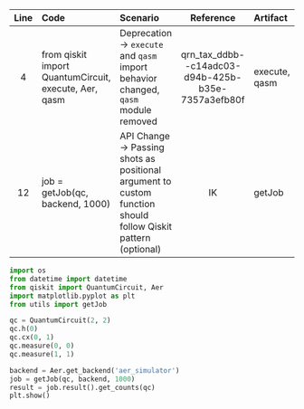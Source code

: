 | Line | Code | Scenario | Reference | Artifact | Refactoring |
| :--: | :--- | :------- | :-------: | :------- | :---------- |
| 4 | from qiskit import QuantumCircuit, execute, Aer, qasm | Deprecation -> `execute` and `qasm` import behavior changed, `qasm` module removed | qrn_tax_ddbb--c14adc03-d94b-425b-b35e-7357a3efb80f | execute, qasm | from qiskit import QuantumCircuit, Aer |
| 12 | job = getJob(qc, backend, 1000) | API Change -> Passing shots as positional argument to custom function should follow Qiskit pattern (optional) | IK | getJob | |

```python
import os
from datetime import datetime
from qiskit import QuantumCircuit, Aer
import matplotlib.pyplot as plt
from utils import getJob

qc = QuantumCircuit(2, 2)
qc.h(0)
qc.cx(0, 1)
qc.measure(0, 0)
qc.measure(1, 1)

backend = Aer.get_backend('aer_simulator')
job = getJob(qc, backend, 1000)
result = job.result().get_counts(qc)
plt.show()
```